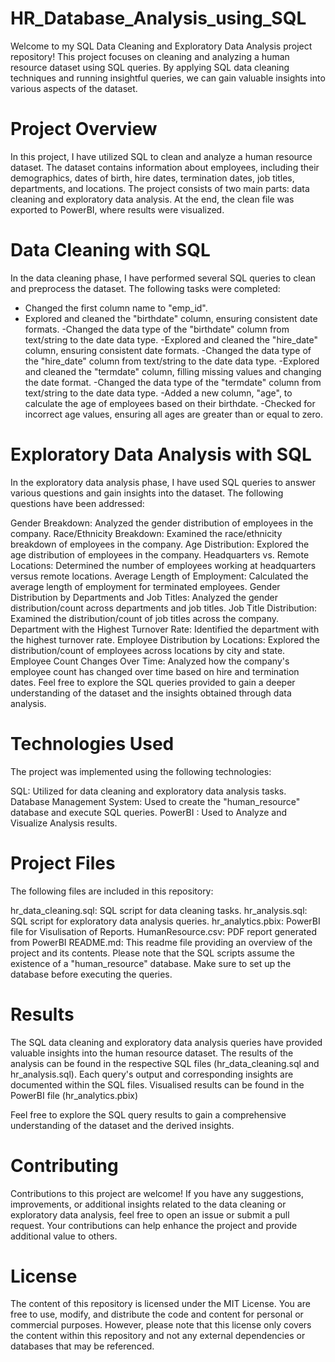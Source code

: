 # HR_Database_Analysis_using_SQL
Welcome to my SQL Data Cleaning and Exploratory Data Analysis project repository! This project focuses on cleaning and analyzing a human resource dataset using SQL queries. By applying SQL data cleaning techniques and running insightful queries, we can gain valuable insights into various aspects of the dataset.

# Project Overview
In this project, I have utilized SQL to clean and analyze a human resource dataset. The dataset contains information about employees, including their demographics, dates of birth, hire dates, termination dates, job titles, departments, and locations. The project consists of two main parts: data cleaning and exploratory data analysis. At the end, the clean file was exported to PowerBI, where results were visualized.

# Data Cleaning with SQL
In the data cleaning phase, I have performed several SQL queries to clean and preprocess the dataset. The following tasks were completed:

- Changed the first column name to "emp_id".
- Explored and cleaned the "birthdate" column, ensuring consistent date formats.
-Changed the data type of the "birthdate" column from text/string to the date data type.
-Explored and cleaned the "hire_date" column, ensuring consistent date formats.
-Changed the data type of the "hire_date" column from text/string to the date data type.
-Explored and cleaned the "termdate" column, filling missing values and changing the date format.
-Changed the data type of the "termdate" column from text/string to the date data type.
-Added a new column, "age", to calculate the age of employees based on their birthdate.
-Checked for incorrect age values, ensuring all ages are greater than or equal to zero.

# Exploratory Data Analysis with SQL
In the exploratory data analysis phase, I have used SQL queries to answer various questions and gain insights into the dataset. The following questions have been addressed:

Gender Breakdown: Analyzed the gender distribution of employees in the company.
Race/Ethnicity Breakdown: Examined the race/ethnicity breakdown of employees in the company.
Age Distribution: Explored the age distribution of employees in the company.
Headquarters vs. Remote Locations: Determined the number of employees working at headquarters versus remote locations.
Average Length of Employment: Calculated the average length of employment for terminated employees.
Gender Distribution by Departments and Job Titles: Analyzed the gender distribution/count across departments and job titles.
Job Title Distribution: Examined the distribution/count of job titles across the company.
Department with the Highest Turnover Rate: Identified the department with the highest turnover rate.
Employee Distribution by Locations: Explored the distribution/count of employees across locations by city and state.
Employee Count Changes Over Time: Analyzed how the company's employee count has changed over time based on hire and termination dates.
Feel free to explore the SQL queries provided to gain a deeper understanding of the dataset and the insights obtained through data analysis.

# Technologies Used
The project was implemented using the following technologies:

SQL: Utilized for data cleaning and exploratory data analysis tasks.
Database Management System: Used to create the "human_resource" database and execute SQL queries.
PowerBI : Used to Analyze and Visualize Analysis results.
# Project Files
The following files are included in this repository:

hr_data_cleaning.sql: SQL script for data cleaning tasks.
hr_analysis.sql: SQL script for exploratory data analysis queries.
hr_analytics.pbix: PowerBI file for Visulisation of Reports.
HumanResource.csv: PDF report generated from PowerBI
README.md: This readme file providing an overview of the project and its contents.
Please note that the SQL scripts assume the existence of a "human_resource" database. Make sure to set up the database before executing the queries.

# Results
The SQL data cleaning and exploratory data analysis queries have provided valuable insights into the human resource dataset. The results of the analysis can be found in the respective SQL files (hr_data_cleaning.sql and hr_analysis.sql). Each query's output and corresponding insights are documented within the SQL files. Visualised results can be found in the PowerBI file (hr_analytics.pbix)

Feel free to explore the SQL query results to gain a comprehensive understanding of the dataset and the derived insights.

# Contributing
Contributions to this project are welcome! If you have any suggestions, improvements, or additional insights related to the data cleaning or exploratory data analysis, feel free to open an issue or submit a pull request. Your contributions can help enhance the project and provide additional value to others.

# License
The content of this repository is licensed under the MIT License. You are free to use, modify, and distribute the code and content for personal or commercial purposes. However, please note that this license only covers the content within this repository and not any external dependencies or databases that may be referenced.

